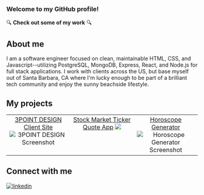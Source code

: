 ### Welcome to my GitHub profile!

:mag: **Check out some of my work**	:mag:

 ## About me
 
I am a software engineer focused on clean, maintainable HTML, CSS, and Javascript--utilizing PostgreSQL, MongoDB, Express, React, and Node.js for full stack applications. I work with clients across the US, but base myself out of Santa Barbara, CA where I'm lucky enough to be part of a brilliant tech community and enjoy the sunny beachside lifestyle.

## My projects  
<table><tr><td valign="top" width="33%">
<div align="center"> 
<a href="https://3pointdesign.netlify.app/" target="_blank">3POINT DESIGN Client Site</a>
<img src="https://i.imgur.com/zUUZZ3c.jpg" alt="3POINT DESIGN Screenshot">
</div>
</td><td valign="top" width="33%">
<div align="center">
<a href="https://stocktickerquotes.netlify.app/" target="_blank">Stock Market Ticker Quote App</a>
<img src="https://i.imgur.com/Ag0eXNE.png">
</div>
</td><td valign="top" width="33%">
<div align="center">
<a href="https://horoscopegenerator.netlify.app/" target="_blank">Horoscope Generator</a>
<img src="https://i.imgur.com/9pSPT8A.png" alt="Horoscope Generator Screenshot">
   
</div>
</td></tr></table> 

## Connect with me
<div>
<a href="https://www.linkedin.com/in/jeremy-seckinger/" target="_blank"><img src="https://img.shields.io/badge/linkedin-%231E77B5.svg?&style=for-the-badge&logo=linkedin&logoColor=white" alt="linkedin"></a>
 </div>
<br/>
